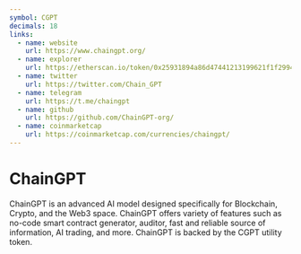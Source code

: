 ```yaml
---
symbol: CGPT
decimals: 18
links:
  - name: website
    url: https://www.chaingpt.org/
  - name: explorer
    url: https://etherscan.io/token/0x25931894a86d47441213199621f1f2994e1c39aa
  - name: twitter
    url: https://twitter.com/Chain_GPT
  - name: telegram
    url: https://t.me/chaingpt
  - name: github
    url: https://github.com/ChainGPT-org/
  - name: coinmarketcap
    url: https://coinmarketcap.com/currencies/chaingpt/
---
```


# ChainGPT

ChainGPT is an advanced AI model designed specifically for Blockchain, Crypto, and the Web3 space. ChainGPT offers variety of features such as no-code smart contract generator, auditor, fast and reliable source of information, AI trading, and more. ChainGPT is backed by the CGPT utility token.
